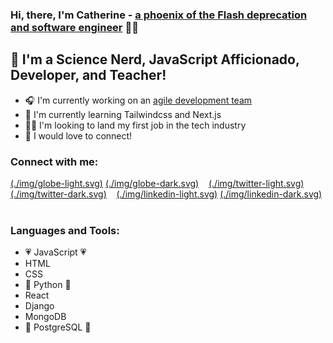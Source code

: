 ### Hi, there, I'm Catherine - [a phoenix of the Flash deprecation and software engineer](https://www.wheelermushlin.com) 🐦‍🔥

## 🧪 I'm a Science Nerd, JavaScript Afficionado, Developer, and Teacher!
- 🎧 I'm currently working on an [agile development team]() 
- 🎏 I'm currently learning Tailwindcss and Next.js
- 🧘‍♀️ I'm looking to land my first job in the tech industry
- 🔌 I would love to connect!

### Connect with me:

[(./img/globe-light.svg)](https://wheelermushlin.com#gh-light-mode-only)
[(./img/globe-dark.svg)](https://wheelermushlin.com#gh-dark-mode-only)
&nbsp;&nbsp;
[(./img/twitter-light.svg)](https://twitter.com/wordsbycat#gh-light-mode-only)
[(./img/twitter-dark.svg)](https://twitter.com/wordsbycat#gh-dark-mode-only)
&nbsp;&nbsp;
[(./img/linkedin-light.svg)](https://linkedin.com/in/compsciwheeler#gh-light-mode-only)
[(./img/linkedin-dark.svg)](https://linkedin.com/in/compsciwheeler#gh-dark-mode-only)
&nbsp;&nbsp;

### Languages and Tools:
- 💗 JavaScript 💗
- HTML
- CSS
- 🐍 Python 🐍
- React
- Django
- MongoDB 
- 🐘 PostgreSQL 🐘


<br />
<br />

[website]: https://wheelermushlin.com
[twitter]: https://twitter.com/catincolorado
[linkedin]: https://linkedin.com/in/compsciwheeler

